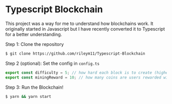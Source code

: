 # Typescript Blockchain
This project was a way for me to understand how blockchains work. It originally started in Javascript but
I have recently converted it to Typescript for a better understanding.

Step 1: Clone the repository
  ```bash
  $ git clone https://github.com/rileym11/Typescript-Blockchain
  ```
Step 2 (optional): Set the config in `config.ts`
  ```ts
  export const difficulty = 5; // how hard each block is to create (higher number = harder)
  export const miningReward = 10; // how many coins are users rewarded with for successful block creation
  ```
Step 3: Run the Blockchain!
  ```bash
  $ yarn && yarn start
  ```
